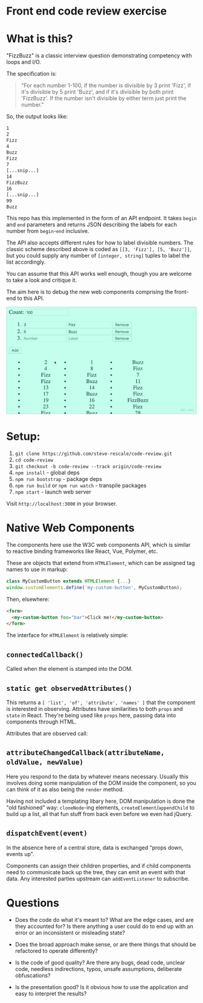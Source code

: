Front end code review exercise
==============================


What is this?
=============

"FizzBuzz" is a classic interview question demonstrating competency with loops and I/O.

The specification is:
> "For each number 1-100, if the number is divisible by 3 print 'Fizz', if it's divisible by 5 print 'Buzz', and if it's divisible by both print 'FizzBuzz'. If the number isn't divisible by either term just print the number."

So, the output looks like:
```
1
2
Fizz
4
Buzz
Fizz
7
[...snip...]
14
FizzBuzz
16
[...snip...]
99
Buzz
```

This repo has this implemented in the form of an API endpoint. It takes `begin` and `end` parameters and returns JSON describing the labels for each number from `begin`-`end` inclusive.

The API also accepts different rules for how to label divisible numbers. The classic scheme described above is coded as `[[3, 'Fizz'], [5, 'Buzz']]`, but you could supply any number of `[integer, string]` tuples to label the list accordingly.

You can assume that this API works well enough, though you are welcome to take a look and critique it.


The aim here is to debug the new web components comprising the front-end to this API.

![in action](fizzbuzz.gif)


Setup:
======

 1. `git clone https://github.com/steve-rescale/code-review.git`
 2. `cd code-review`
 3. `git checkout -b code-review --track origin/code-review`
 4. `npm install` - global deps
 5. `npm run bootstrap` - package deps
 6. `npm run build` or `npm run watch` - transpile packages
 7. `npm start` - launch web server

 Visit `http://localhost:3000` in your browser.


Native Web Components
====================

The components here use the W3C web components API, which is similar to reactive binding frameworks like React, Vue, Polymer, etc.

These are objects that extend from `HTMLElement`, which can be assigned tag names to use in markup:

```javascript
class MyCustomButton extends HTMLElement {...}
window.customElements.define('my-custom-button', MyCustomButton);
```

Then, elsewhere:
```html
<form>
  <my-custom-button foo="bar">Click me!</my-custom-button>
</form>
```

The interface for `HTMLElement` is relatively simple:

## `connectedCallback()`

Called when the element is stamped into the DOM.

## `static get observedAttributes()`

This returns a `[ 'list', 'of', 'attribute', 'names' ]` that the component is interested in observing. Attributes have similarities to both `props` and `state` in React. They're being used like `props` here, passing data into components through HTML.

Attributes that are observed call:

## `attributeChangedCallback(attributeName, oldValue, newValue)`

Here you respond to the data by whatever means necessary. Usually this involves doing some manipulation of the DOM inside the component, so you can think of it as also being the `render` method.

Having not included a templating libary here, DOM manipulation is done the "old fashioned" way: `cloneNode`-ing elements, `createElement`/`appendChild` to build up a list, all that fun stuff from back even before we even had jQuery.

## `dispatchEvent(event)`

In the absence here of a central store, data is exchanged "props down, events up".

Components can assign their children properties, and if child components need to communicate back up the tree, they can emit an event with that data. Any interested parties upstream can `addEventListener` to subscribe.


Questions
=========

 * Does the code do what it's meant to? What are the edge cases, and are they accounted for? Is there anything a user could do to end up with an error or an inconsistent or misleading state?

 * Does the broad approach make sense, or are there things that should be refactored to operate differently?

 * Is the code of good quality? Are there any bugs, dead code, unclear code, needless indirections, typos, unsafe assumptions, deliberate obfuscations?

 * Is the presentation good? Is it obvious how to use the application and easy to interpret the results?

